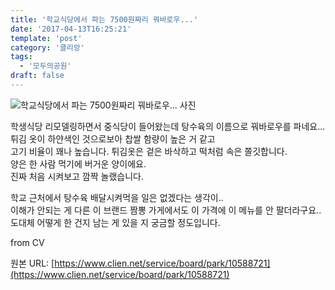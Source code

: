 ```yaml
---
title: '학교식당에서 파는 7500원짜리 꿔바로우...'
date: '2017-04-13T16:25:21'
template: 'post'
category: '클리앙'
tags: 
  - '모두의공원'
draft: false
---
```


![학교식당에서 파는 7500원짜리 꿔바로우... 사진](https://cdn.clien.net/web/api/file/F01/5631358/9d43ed030ec949fc834.JPG?w=780&h=30000)

학생식당 리모델링하면서 중식당이 들어왔는데 탕수육의 이름으로 꿔바로우를 파네요...  
튀김 옷이 하얀색인 것으로보아 찹쌀 함량이 높은 거 같고  
고기 비율이 꽤나 높습니다. 튀김옷은 겉은 바삭하고 떡처럼 속은 쫄깃합니다.  
양은 한 사람 먹기에 버거운 양이에요.  
진짜 처음 시켜보고 깜짝 놀랬습니다.  
  
학교 근처에서 탕수육 배달시켜먹을 일은 없겠다는 생각이..  
이해가 안되는 게 다른 이 브랜드 짬뽕 가게에서도 이 가격에 이 메뉴를 안 팔더라구요..  
도대체 어떻게 한 건지 남는 게 있을 지 궁금할 정도입니다.  
  
from CV

원본 URL: [https://www.clien.net/service/board/park/10588721](https://www.clien.net/service/board/park/10588721)